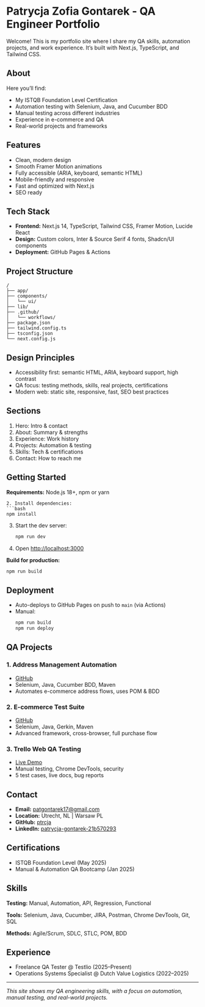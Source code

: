 # Patrycja Zofia Gontarek - QA Engineer Portfolio

Welcome! This is my portfolio site where I share my QA skills, automation projects, and work experience. It’s built with Next.js, TypeScript, and Tailwind CSS.

## About

Here you’ll find:
- My ISTQB Foundation Level Certification
- Automation testing with Selenium, Java, and Cucumber BDD
- Manual testing across different industries
- Experience in e-commerce and QA
- Real-world projects and frameworks

## Features

- Clean, modern design
- Smooth Framer Motion animations
- Fully accessible (ARIA, keyboard, semantic HTML)
- Mobile-friendly and responsive
- Fast and optimized with Next.js
- SEO ready

## Tech Stack

- **Frontend:** Next.js 14, TypeScript, Tailwind CSS, Framer Motion, Lucide React
- **Design:** Custom colors, Inter & Source Serif 4 fonts, Shadcn/UI components
- **Deployment:** GitHub Pages & Actions

## Project Structure

```
/
├── app/
├── components/
│   └── ui/
├── lib/
├── .github/
│   └── workflows/
├── package.json
├── tailwind.config.ts
├── tsconfig.json
└── next.config.js
```

## Design Principles

- Accessibility first: semantic HTML, ARIA, keyboard support, high contrast
- QA focus: testing methods, skills, real projects, certifications
- Modern web: static site, responsive, fast, SEO best practices

## Sections

1. Hero: Intro & contact
2. About: Summary & strengths
3. Experience: Work history
4. Projects: Automation & testing
5. Skills: Tech & certifications
6. Contact: How to reach me

## Getting Started

**Requirements:** Node.js 18+, npm or yarn


   ```
2. Install dependencies:
   ```bash
   npm install
   ```
3. Start the dev server:
   ```bash
   npm run dev
   ```
4. Open [http://localhost:3000](http://localhost:3000)

**Build for production:**
```bash
npm run build
```

## Deployment

- Auto-deploys to GitHub Pages on push to `main` (via Actions)
- Manual:
  ```bash
  npm run build
  npm run deploy
  ```

## QA Projects

### 1. Address Management Automation
- [GitHub](https://github.com/ptrcja/1.-Workshop-task-SeleniumWebdriver-Cucumber)
- Selenium, Java, Cucumber BDD, Maven
- Automates e-commerce address flows, uses POM & BDD

### 2. E-commerce Test Suite
- [GitHub](https://github.com/ptrcja/2.-WorkshopTask)
- Selenium, Java, Gerkin, Maven
- Advanced framework, cross-browser, full purchase flow

### 3. Trello Web QA Testing
- [Live Demo](https://ptrcja.github.io/Trello-Testing-Project/)
- Manual testing, Chrome DevTools, security
- 5 test cases, live docs, bug reports

## Contact

- **Email:** patgontarek17@gmail.com
- **Location:** Utrecht, NL | Warsaw PL
- **GitHub:** [ptrcja](https://github.com/ptrcja)
- **LinkedIn:** [patrycja-gontarek-21b570293](https://www.linkedin.com/in/patrycja-gontarek-21b570293/)

## Certifications

- ISTQB Foundation Level (May 2025)
- Manual & Automation QA Bootcamp (Jan 2025)

## Skills

**Testing:** Manual, Automation, API, Regression, Functional

**Tools:** Selenium, Java, Cucumber, JIRA, Postman, Chrome DevTools, Git, SQL

**Methods:** Agile/Scrum, SDLC, STLC, POM, BDD

## Experience

- Freelance QA Tester @ Testlio (2025–Present)
- Operations Systems Specialist @ Dutch Value Logistics (2022–2025)

---

*This site shows my QA engineering skills, with a focus on automation, manual testing, and real-world projects.* 